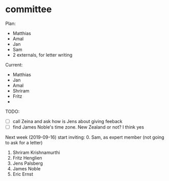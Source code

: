 committee
===

Plan:
- Matthias
- Amal
- Jan
- Sam
- 2 externals, for letter writing

Current:
- Matthias
- Jan
- Amal
- Shriram
- Fritz
- 

TODO:
- [ ] call Zeina and ask how is Jens about giving feeback
- [ ] find James Noble's time zone. New Zealand or not?
      I think yes

Next week (2019-09-16) start inviting:
0. Sam, as expert member (not going to ask for a letter)
1. Shriram Krishnamurthi
2. Fritz Henglien
3. Jens Palsberg
4. James Noble
5. Eric Ernst

